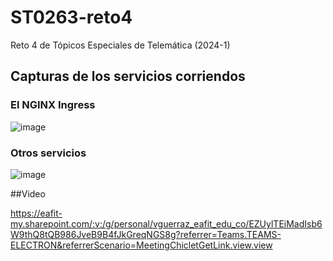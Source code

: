# ST0263-reto4
Reto 4 de Tópicos Especiales de Telemática (2024-1)
## Capturas de los servicios corriendos

### El NGINX Ingress
![image](https://github.com/vguerraz/ST0263-reto4/assets/81716232/d120e390-f383-40c5-a28b-a21acc7ed2a2)

### Otros servicios
![image](https://github.com/vguerraz/ST0263-reto4/assets/81716232/5290b113-9e79-465c-943a-b19c814ce8fe)





##Video

https://eafit-my.sharepoint.com/:v:/g/personal/vguerraz_eafit_edu_co/EZUylTEiMadIsb6W9thQ8tQB986JveB9B4fJkGreqNGS8g?referrer=Teams.TEAMS-ELECTRON&referrerScenario=MeetingChicletGetLink.view.view 

